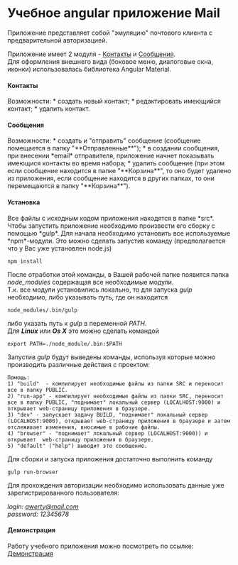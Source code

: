 # Учебное angular приложение Mail

Приложение представляет собой "эмуляцию" почтового клиента с предварительной авторизацией.

Приложение имеет 2 модуля - [Контакты](#contacts) и [Сообщения](#mail).  
Для оформления внешнего вида (боковое меню, диалоговые окна, иконки) использовалась библиотека Angular Material.

<h4 id="contacts">Контакты</h4>
Возможности:
* создать новый контакт;
* редактировать имеющийся контакт;
* удалить контакт.

<h4 id="mail">Сообщения</h4>
Возможности:
* создать и "отправить" сообщение (сообщение помещается в папку "**Отправленные**");
* в создании сообщения, при внесении *email* отправителя, приложение начнет показывать имеющися контакты во время набора;
* удалить сообщение (при этом если сообщение находится в папке "**Корзина**", то оно будет удалено из приложения, если сообщение находится в других папках, то они перемещаются в папку "**Корзина**").

<h4>Установка</h4>
Все файлы с исходным кодом приложения находятся в папке *src*.  
Чтобы запустить приложение необходимо произвести его сборку с помощью *gulp*.  
Для начала необходимо установить все используемые *npm*-модули.  
Это можно сделать запустив команду (предполагается что у Вас уже установлен node.js)

    npm install

После отработки этой команды, в Вашей рабочей папке появится папка *node_modules* содержащая все необходимые модули.  
Т.к. все модули установились локально, то для запуска *gulp* необходимо, либо указывать путь, где он находится

    node_modules/.bin/gulp

либо указать путь к *gulp* в переменной *PATH*.  
Для ***Linux*** или ***Os X*** это можно сделать командой

    export PATH=./node_module/.bin:$PATH

Запустив *gulp* будут выведены команды, используя которые можно производить различные действия с проектом:

    Помощь:
    1) "build"  - компилирует необходимые файлы из папки SRC и переносит все в папку PUBLIC.
    2) "run-app" - компилирует необходимые файлы из папки SRC, переносит все в папку PUBLIC, "поднимает" локальный сервер (LOCALHOST:9000) и открывает web-страницу приложения в браузере.
    3) "dev" - запускает задачу BUILD, "поднимает" локальный сервер (LOCALHOST:9000), открывает web-страницу приложения в браузере и затем отслеживает изменения, вносимые в рабочие файлы.
    4) "browser" - "поднимает" локальный сервер (LOCALHOST:9000)) и открывает  web-страницу приложения в браузере.
    5) "default" ("help") выводит это сообщение.

Для сборки и запуска приложения достаточно выполнить команду

    gulp run-browser

Для прохождения авторизации необходимо использовать данные уже зарегистрированного пользователя:

*login: qwerty@mail.com*  
*password: 12345678*

<h4>Демонстрация</h4>

Работу учебного приложения можно посмотреть по ссылке:  
[Демонстрация](https://cards-v1nt1248.firebaseapp.com)